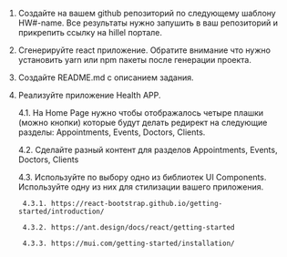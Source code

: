 1. Создайте на вашем github репозиторий по следующему шаблону HW#-name. Все результаты нужно запушить в ваш репозиторий и прикрепить ссылку на hillel портале.

2. Сгенерируйте react приложение. Обратите внимание что нужно установить yarn или npm пакеты после генерации проекта.

3. Создайте README.md с описанием задания.

4. Реализуйте приложение Health APP. 
    
    4.1. На Home Page нужно чтобы отображалось четыре плашки (можно кнопки) которые будут делать редирект на следующие разделы: Appointments, Events, Doctors, Clients.

    4.2. Сделайте разный контент для разделов Appointments, Events, Doctors, Clients

    4.3. Используйте по выбору одно из библиотек UI Components. Используйте одну из них для стилизации вашего приложения.

        4.3.1. https://react-bootstrap.github.io/getting-started/introduction/

        4.3.2. https://ant.design/docs/react/getting-started
      
        4.3.3. https://mui.com/getting-started/installation/
